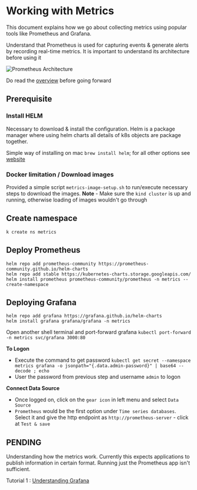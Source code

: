 # Working with Metrics

This document explains how we go about collecting metrics using popular tools like Prometheus and Grafana. 

Understand that Prometheus is used for capturing events & generate alerts by recording real-time metrics. It is important to understand its architecture before using it

![Prometheus Architecture](https://prometheus.io/assets/architecture.png)

Do read the [overview](https://prometheus.io/docs/introduction/overview/) before going forward

## Prerequisite

### Install HELM

 Necessary to download & install the configuration. Helm is a package manager where using helm charts all details of k8s objects are package together.
 
 Simple way of installing on mac `brew install helm`; for all other options see [website](https://helm.sh/docs/helm/helm_install/)

### Docker limitation / Download images

 Provided a simple script `metrics-image-setup.sh` to run/execute necessary steps to download the images. **Note** - Make sure the `kind cluster` is up and running, otherwise loading of images wouldn't go through 
 
## Create namespace

`k create ns metrics`

## Deploy Prometheus 

```
helm repo add prometheus-community https://prometheus-community.github.io/helm-charts
helm repo add stable https://kubernetes-charts.storage.googleapis.com/
helm install prometheus prometheus-community/prometheus -n metrics --create-namespace
```

## Deploying Grafana

```
helm repo add grafana https://grafana.github.io/helm-charts
helm install grafana grafana/grafana -n metrics
```

Open another shell terminal and port-forward grafana `kubectl port-forward -n metrics svc/grafana 3000:80`

**To Logon**
- Execute the command to get password `kubectl get secret --namespace metrics grafana -o jsonpath="{.data.admin-password}" | base64 --decode ; echo`
- User the password from previous step and username `admin` to logon

**Connect Data Source**
- Once logged on, click on the `gear icon` in left menu and select `Data Source`
- `Prometheus` would be the first option under `Time series databases`. Select it and give the http endpoint as `http://prometheus-server` - click at `Test & save`

## PENDING

Understanding how the metrics work. Currently this expects applications to publish information in certain format. Running just the Prometheus app isn't sufficient. 

Tutorial 1 : [Understanding Grafana](https://grafana.com/tutorials/grafana-fundamentals/?#1)
